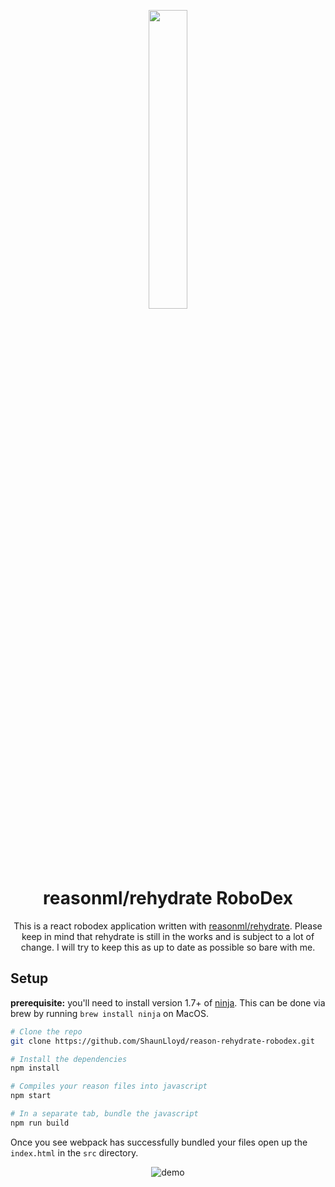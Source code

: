 <p align="center">
  <img src="http://i.imgur.com/49C0QB7.png" width="35%"/>
</p>
<h1 align="center">
  reasonml/rehydrate RoboDex
</h1>

<p align="center">
This is a react robodex application written with <a href="https://github.com/reasonml/rehydrate">reasonml/rehydrate</a>.
Please keep in mind that rehydrate is still in the works and is subject to a lot of change. I will try to keep this as up to date as possible so bare with me.
</p>

## Setup

**prerequisite:** you'll need to install version 1.7+ of [ninja](https://ninja-build.org/).
This can be done via brew by running `brew install ninja` on MacOS.

```sh
# Clone the repo
git clone https://github.com/ShaunLloyd/reason-rehydrate-robodex.git

# Install the dependencies
npm install

# Compiles your reason files into javascript
npm start

# In a separate tab, bundle the javascript
npm run build
```

Once you see webpack has successfully bundled your files open up the `index.html` in the `src` directory.

<p align="center">
  <img src="http://i.imgur.com/exTmK8o.gif" alt="demo" />
</p>
